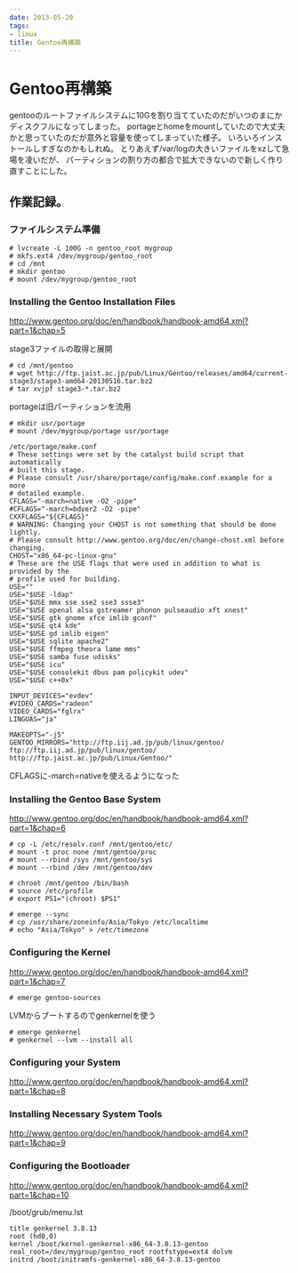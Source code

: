 ```yaml
---
date: 2013-05-20
tags:
- linux
title: Gentoo再構築
---
```


# Gentoo再構築

gentooのルートファイルシステムに10Gを割り当てていたのだがいつのまにかディスクフルになってしまった。
portageとhomeをmountしていたので大丈夫かと思っていたのだが意外と容量を使ってしまっていた様子。
いろいろインストールしすぎなのかもしれぬ。
とりあえず/var/logの大きいファイルをxzして急場を凌いだが、
パーティションの割り方の都合で拡大できないので新しく作り直すことにした。

## 作業記録。

### ファイルシステム準備

```
# lvcreate -L 100G -n gentoo_root mygroup
# mkfs.ext4 /dev/mygroup/gentoo_root
# cd /mnt
# mkdir gentoo
# mount /dev/mygroup/gentoo_root
```

### Installing the Gentoo Installation Files

http://www.gentoo.org/doc/en/handbook/handbook-amd64.xml?part=1&chap=5

stage3ファイルの取得と展開

```
# cd /mnt/gentoo
# wget http://ftp.jaist.ac.jp/pub/Linux/Gentoo/releases/amd64/current-stage3/stage3-amd64-20130516.tar.bz2
# tar xvjpf stage3-*.tar.bz2
```

portageは旧パーティションを流用

```
# mkdir usr/portage
# mount /dev/mygroup/portage usr/portage

/etc/portage/make.conf
# These settings were set by the catalyst build script that automatically
# built this stage.
# Please consult /usr/share/portage/config/make.conf.example for a more
# detailed example.
CFLAGS="-march=native -O2 -pipe"
#CFLAGS="-march=bdver2 -O2 -pipe"
CXXFLAGS="${CFLAGS}"
# WARNING: Changing your CHOST is not something that should be done lightly.
# Please consult http://www.gentoo.org/doc/en/change-chost.xml before changing.
CHOST="x86_64-pc-linux-gnu"
# These are the USE flags that were used in addition to what is provided by the
# profile used for building.
USE=""
USE="$USE -ldap"
USE="$USE mmx sse sse2 sse3 ssse3"
USE="$USE openal alsa gstreamer phonon pulseaudio xft xnest"
USE="$USE gtk gnome xfce imlib gconf"
USE="$USE qt4 kde"
USE="$USE gd imlib eigen"
USE="$USE sqlite apache2"
USE="$USE ffmpeg theora lame mms"
USE="$USE samba fuse udisks"
USE="$USE icu"
USE="$USE consolekit dbus pam policykit udev"
USE="$USE c++0x"

INPUT_DEVICES="evdev"
#VIDEO_CARDS="radeon"
VIDEO_CARDS="fglrx"
LINGUAS="ja"

MAKEOPTS="-j5"
GENTOO_MIRRORS="http://ftp.iij.ad.jp/pub/linux/gentoo/ ftp://ftp.iij.ad.jp/pub/linux/gentoo/ http://ftp.jaist.ac.jp/pub/Linux/Gentoo/"
```

CFLAGSに-march=nativeを使えるようになった

### Installing the Gentoo Base System

http://www.gentoo.org/doc/en/handbook/handbook-amd64.xml?part=1&chap=6

```
# cp -L /etc/resolv.conf /mnt/gentoo/etc/
# mount -t proc none /mnt/gentoo/proc
# mount --rbind /sys /mnt/gentoo/sys
# mount --rbind /dev /mnt/gentoo/dev

# chroot /mnt/gentoo /bin/bash
# source /etc/profile
# export PS1="(chroot) $PS1"

# emerge --sync
# cp /usr/share/zoneinfo/Asia/Tokyo /etc/localtime
# echo "Asia/Tokyo" > /etc/timezone
```

### Configuring the Kernel

http://www.gentoo.org/doc/en/handbook/handbook-amd64.xml?part=1&chap=7

```
# emerge gentoo-sources
```

LVMからブートするのでgenkernelを使う

```
# emerge genkernel
# genkernel --lvm --install all
```

### Configuring your System

http://www.gentoo.org/doc/en/handbook/handbook-amd64.xml?part=1&chap=8

### Installing Necessary System Tools

http://www.gentoo.org/doc/en/handbook/handbook-amd64.xml?part=1&chap=9

### Configuring the Bootloader

http://www.gentoo.org/doc/en/handbook/handbook-amd64.xml?part=1&chap=10

/boot/grub/menu.lst
```
title genkernel 3.8.13
root (hd0,0)
kernel /boot/kernel-genkernel-x86_64-3.8.13-gentoo real_root=/dev/mygroup/gentoo_root rootfstype=ext4 dolvm
initrd /boot/initramfs-genkernel-x86_64-3.8.13-gentoo
```

